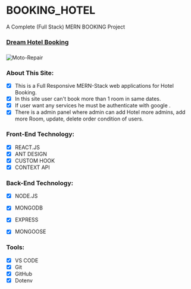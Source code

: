 # BOOKING_HOTEL
A Complete (Full Stack) MERN BOOKING Project
### [Dream Hotel Booking](https://dreambooking.netlify.app)

###

<img src="https://res.cloudinary.com/dzghsspe7/image/upload/v1662156277/booking/jbmnvzggbu9orngvbx0r.png" alt="Moto-Repair" border="0" />

### About This Site:

- [x] This is a Full Responsive MERN-Stack web applications for Hotel Booking.
- [x] In this site user can't book  more than 1 room in same dates.
- [x] If user want any services he must be authenticate with google .
- [x] There is a admin panel where admin can add Hotel more admins, add more Room, update, delete order condition of users.

### Front-End Technology:

- [x] REACT.JS
- [x] ANT DESIGN
- [x] CUSTOM HOOK
- [x] CONTEXT API

### Back-End Technology:

- [x] NODE.JS
- [x] MONGODB
- [x] EXPRESS
- [x] MONGOOSE


### Tools:

- [x] VS CODE
- [x] Git
- [x] GitHub
- [x] Dotenv
